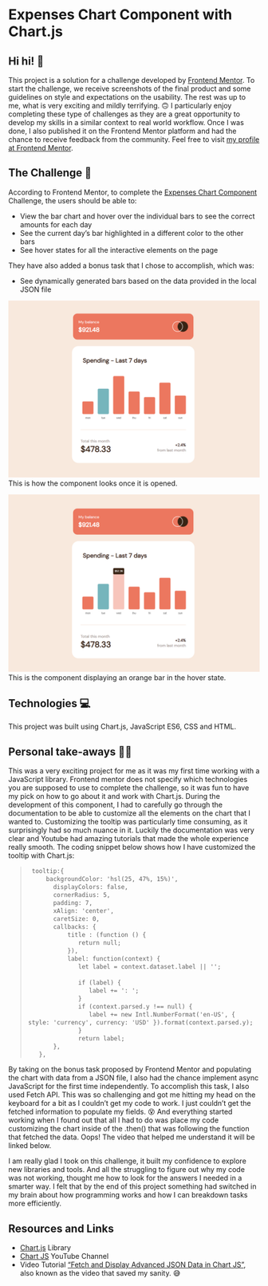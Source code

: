 # Expenses Chart Component with Chart.js

## Hi hi! 👋

This project is a solution for a challenge developed by [Frontend Mentor](https://www.frontendmentor.io). To start the challenge, we receive screenshots of the final product and some guidelines on style and expectations on the usability. The rest was up to me, what is very exciting and mildly terrifying. 🙃
I particularly enjoy completing these type of challenges as they are a great opportunity to develop my skills in a similar context to real world workflow. Once I was done, I also published it on the Frontend Mentor platform and had the chance to receive feedback from the community. Feel free to visit [my profile at Frontend Mentor]( https://www.frontendmentor.io/profile/ga-bri-ela). 

## The Challenge 🧩

According to Frontend Mentor, to complete the [Expenses Chart Component]( https://www.frontendmentor.io/challenges/expenses-chart-component-e7yJBUdjwt) Challenge, the users should be able to:
-	View the bar chart and hover over the individual bars to see the correct amounts for each day
-	See the current day’s bar highlighted in a different color to the other bars
-	See hover states for all the interactive elements on the page

They have also added a bonus task that I chose to accomplish, which was:

-	See dynamically generated bars based on the data provided in the local JSON file

![screenshot of the component](https://github.com/ga-bri-ela/Expenses-Chart-Component-with-Chart.js/blob/main/expenses-%20screenshot%20one.png?raw=true)
This is how the component looks once it is opened.


![screenshot of the component with a hovering state](https://github.com/ga-bri-ela/Expenses-Chart-Component-with-Chart.js/blob/main/expenses-%20screenshot%20two.png?raw=true)
This is the component displaying an orange bar in the hover state.

## Technologies 💻

This project was built using Chart.js, JavaScript ES6, CSS and HTML.

## Personal take-aways 👩‍💻

This was a very exciting project for me as it was my first time working with a JavaScript library. Frontend mentor does not specify which technologies you are supposed to use to complete the challenge, so it was fun to have my pick on how to go about it and work with Chart.js. During the development of this component, I had to carefully go through the documentation to be able to customize all the elements on the chart that I wanted to. Customizing the tooltip was particularly time consuming, as it surprisingly had so much nuance in it. Luckily the documentation was very clear and Youtube had amazing tutorials that made the whole experience really smooth. The coding snippet below shows how I have customized the tooltip with Chart.js:
>      tooltip:{                    
>          backgroundColor: 'hsl(25, 47%, 15%)', 
>	         displayColors: false,
>	         cornerRadius: 5,
>	         padding: 7,
>	         xAlign: 'center',
>	         caretSize: 0,
>	         callbacks: {
>	             title : (function () {
>	                return null;
>	             }),
>	             label: function(context) {
>	                let label = context.dataset.label || '';
>	    
>	                if (label) {
>	                   label += ': ';
>	                }
>	                if (context.parsed.y !== null) {
>	                   label += new Intl.NumberFormat('en-US', { style: 'currency', currency: 'USD' }).format(context.parsed.y);
>	                }
>	                return label;
>	         },
>	     }, 


By taking on the bonus task proposed by Frontend Mentor and populating the chart with data from a JSON file, I also had the chance implement async JavaScript for the first time independently. To accomplish this task, I also used Fetch API. This was so challenging and got me hitting my head on the keyboard for a bit as I couldn’t get my code to work. I just couldn’t get the fetched information to populate my fields. 😵
And everything started working when I found out that all I had to do was place my code customizing the chart inside of the .then() that was following the function that fetched the data. Oops! The video that helped me understand it will be linked below. 

I am really glad I took on this challenge, it built my confidence to explore new libraries and tools. And all the struggling to figure out why my code was not working, thought me how to look for the answers I needed in a smarter way. I felt that by the end of this project something had switched in my brain about how programming works and how I can breakdown tasks more efficiently. 

## Resources and Links 
-	[Chart.js](https://www.chartjs.org/) Library
-	[Chart JS](https://www.youtube.com/c/ChartJS-tutorials) YouTube Channel
-	Video Tutorial [“Fetch and Display Advanced JSON Data in Chart JS”]( https://www.youtube.com/watch?v=mw5i_QGDomw&t=949s), also known as the video that saved my sanity. 😅
